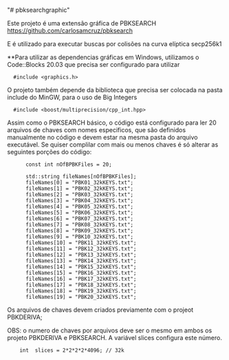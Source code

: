 "# pbksearchgraphic" 

Este projeto é uma extensão gráfica de PBKSEARCH https://github.com/carlosamcruz/pbksearch

E é utilizado para executar buscas por colisões na curva elíptica secp256k1

**Para utilizar as dependencias gráficas em Windows, utilizamos o Code::Blocks 20.03 que precisa ser configurado para utilizar 

      #include <graphics.h>

O projeto também depende da biblioteca <boost> que precisa ser colocada na pasta include do MinGW, para o uso de Big Integers 
      
      #include <boost/multiprecision/cpp_int.hpp>

Assim como o PBKSEARCH básico, o código está configurado para ler 20 arquivos de chaves com nomes especificos, que são definidos manualmente no código e devem estar na mesma pasta do arquivo executável.
Se quiser complilar com mais ou menos chaves é só alterar as seguintes porções do código:

          const int nOfBPBKFiles = 20;
          
          std::string fileNames[nOfBPBKFiles];
          fileNames[0] = "PBK01_32kKEYS.txt";
          fileNames[1] = "PBK02_32kKEYS.txt";
          fileNames[2] = "PBK03_32kKEYS.txt";
          fileNames[3] = "PBK04_32kKEYS.txt";
          fileNames[4] = "PBK05_32kKEYS.txt";
          fileNames[5] = "PBK06_32kKEYS.txt";
          fileNames[6] = "PBK07_32kKEYS.txt";
          fileNames[7] = "PBK08_32kKEYS.txt";
          fileNames[8] = "PBK09_32kKEYS.txt";
          fileNames[9] = "PBK10_32kKEYS.txt";
          fileNames[10] = "PBK11_32kKEYS.txt";
          fileNames[11] = "PBK12_32kKEYS.txt";
          fileNames[12] = "PBK13_32kKEYS.txt";
          fileNames[13] = "PBK14_32kKEYS.txt";
          fileNames[14] = "PBK15_32kKEYS.txt";
          fileNames[15] = "PBK16_32kKEYS.txt";
          fileNames[16] = "PBK17_32kKEYS.txt";
          fileNames[17] = "PBK18_32kKEYS.txt";
          fileNames[18] = "PBK19_32kKEYS.txt";
          fileNames[19] = "PBK20_32kKEYS.txt";

Os arquivos de chaves devem criados previamente com o projeot PBKDERIVA;

OBS: o numero de chaves por arquivos deve ser o mesmo em ambos os projeto PBKDERIVA e PBKSEARCH. A variável slices configura este número.

		int  slices = 2*2*2*2*4096; // 32k
